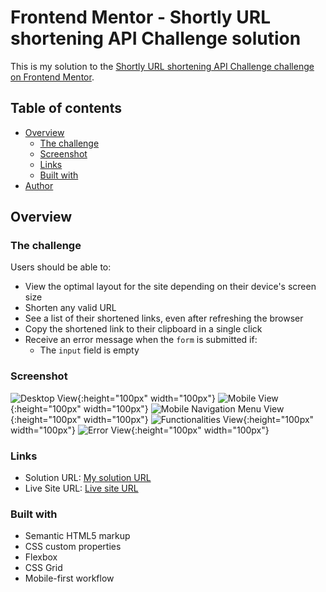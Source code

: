 # Frontend Mentor - Shortly URL shortening API Challenge solution

This is my solution to the [Shortly URL shortening API Challenge challenge on Frontend Mentor](https://www.frontendmentor.io/challenges/url-shortening-api-landing-page-2ce3ob-G).

## Table of contents

- [Overview](#overview)
  - [The challenge](#the-challenge)
  - [Screenshot](#screenshot)
  - [Links](#links)
  - [Built with](#built-with)
- [Author](#author)

## Overview

### The challenge

Users should be able to:

- View the optimal layout for the site depending on their device's screen size
- Shorten any valid URL
- See a list of their shortened links, even after refreshing the browser
- Copy the shortened link to their clipboard in a single click
- Receive an error message when the `form` is submitted if:
  - The `input` field is empty

### Screenshot

![Desktop View](./images/iam-ntwali.github.io_URL-shortening_.png){:height="100px" width="100px"}
![Mobile View](./images/mobile%20view.png){:height="100px" width="100px"}
![Mobile Navigation Menu View](./images/nav%20menu%20open.png){:height="100px" width="100px"}
![Functionalities View](./images/functionalities.png){:height="100px" width="100px"}
![Error View](./images/error.png){:height="100px" width="100px"}

### Links

- Solution URL: [My solution URL](https://github.com/Iam-Ntwali/URL-shortening)
- Live Site URL: [Live site URL](https://iam-ntwali.github.io/URL-shortening/)

### Built with

- Semantic HTML5 markup
- CSS custom properties
- Flexbox
- CSS Grid
- Mobile-first workflow

